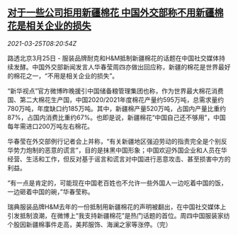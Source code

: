 <!--1616661062000-->
[对于一些公司拒用新疆棉花 中国外交部称不用新疆棉花是相关企业的损失](https://cn.reuters.com/article/china-mofa-hua-xinjiang-cotton-0325-idCNKBS2BH0XG)
------

<div><i>2021-03-25T08:20:54Z</i></div><p>路透北京3月25日 - 服装品牌耐克和H&amp;M抵制新疆棉花的话题在中国社交媒体持续发酵。中国外交部新闻发言人华春莹周四亦做出回应称，新疆的棉花是世界最好的棉花之一，“不用是相关企业的损失”。</p><p>“新华视点”官方微博昨晚援引中国储备粮管理集团也称，作为世界最大棉花消费国、第二大棉花生产国，中国2020/2021年度棉花产量约595万吨，总需求量约780万吨，年度缺口约185万吨。其中，新疆棉产量520万吨，占国内产量比重约87%，占国内消费比重约67%。也即是说，新疆棉花“中国自己还不够用”，中国每年需进口200万吨左右棉花。</p><p>华春莹在外交部例行记者会上并称，“有关新疆地区强迫劳动的指责完全是个别反华势力炮制的恶意的谎言”，目的是抹黑中国形象；中国欢迎外国企业和人员在华经营、生活和工作，但反对基于谣言和谎言对中国进行恶意攻击、甚至损害中方的利益。</p><p>“有一点是肯定的，可能现在中国老百姓也不允许一些外国人一边吃着中国的饭，一边砸着中国的碗，”华春莹称。</p><p>瑞典服装品牌H&amp;M去年的一份抵制用新疆棉花的声明被翻出，在中国社交媒体上引发抵制浪潮，在微博上“我支持新疆棉花”是热门话题的首位。周四中国服装家纺个股因新疆棉事件走高，美邦服饰、海澜之家等涨停。（完）</p>
